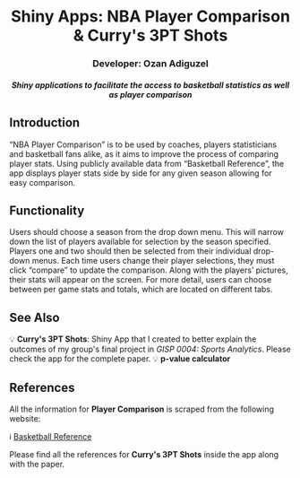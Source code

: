 <h1 align="center">Shiny Apps: NBA Player Comparison & Curry's 3PT Shots</h1>

<h3 align="center">Developer: Ozan Adiguzel</h3>

<h4 align="center"><i>Shiny applications to facilitate the access to basketball statistics as well as player comparison</i></h4>

## Introduction

“NBA Player Comparison” is to be used by coaches, players statisticians and basketball fans alike, as it aims to improve the process of comparing player stats. Using publicly available data from “Basketball Reference”, the app displays player stats side by side for any given season allowing for easy comparison.

## Functionality 

Users should choose a season from the drop down menu. This will narrow down the list of players available for selection by the season specified. Players one and two should then be selected from their individual drop-down menus. Each time users change their player selections, they must click “compare” to update the comparison.  Along with the players’ pictures, their stats will appear on the screen. For more detail, users can choose between per game stats and totals, which are located on different tabs. 

## See Also

:bulb: **Curry's 3PT Shots**: Shiny App that I created to better explain the outcomes of my group's final project in *GISP 0004: Sports Analytics*. Please check the app for the complete paper.
:bulb: **p-value calculator**

## References

All the information for **Player Comparison** is scraped from the following website:

:information_source: [Basketball Reference](https://www.basketball-reference.com/) 

Please find all the references for **Curry's 3PT Shots** inside the app along with the paper.
  
